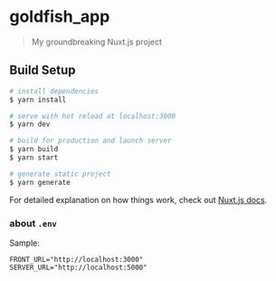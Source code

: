 # goldfish_app

> My groundbreaking Nuxt.js project

## Build Setup

```bash
# install dependencies
$ yarn install

# serve with hot reload at localhost:3000
$ yarn dev

# build for production and launch server
$ yarn build
$ yarn start

# generate static project
$ yarn generate
```

For detailed explanation on how things work, check out [Nuxt.js docs](https://nuxtjs.org).

### about `.env`

Sample:

```
FRONT_URL="http://localhost:3000"
SERVER_URL="http://localhost:5000"
```

